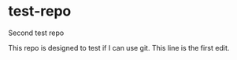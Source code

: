 # test-repo
Second test repo

This repo is designed to test if I can use git. This line is the first edit. 
